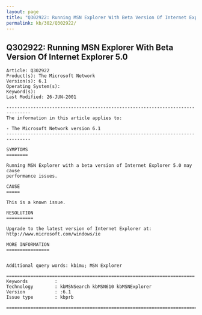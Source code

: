 ```yaml
---
layout: page
title: "Q302922: Running MSN Explorer With Beta Version Of Internet Explorer 5.0"
permalink: kb/302/Q302922/
---
```


## Q302922: Running MSN Explorer With Beta Version Of Internet Explorer 5.0

	Article: Q302922
	Product(s): The Microsoft Network
	Version(s): 6.1
	Operating System(s): 
	Keyword(s): 
	Last Modified: 26-JUN-2001
	
	-------------------------------------------------------------------------------
	The information in this article applies to:
	
	- The Microsoft Network version 6.1 
	-------------------------------------------------------------------------------
	
	SYMPTOMS
	========
	
	Running MSN Explorer with a beta version of Internet Explorer 5.0 may cause
	performance issues.
	
	CAUSE
	=====
	
	This is a known issue.
	
	RESOLUTION
	==========
	
	Upgrade to the latest version of Internet Explorer at:
	http://www.microsoft.com/windows/ie
	
	MORE INFORMATION
	================
	
	
	Additional query words: kbimu; MSN Explorer
	
	======================================================================
	Keywords          :  
	Technology        : kbMSNSearch kbMSN610 kbMSNExplorer
	Version           : :6.1
	Issue type        : kbprb
	
	=============================================================================
	
